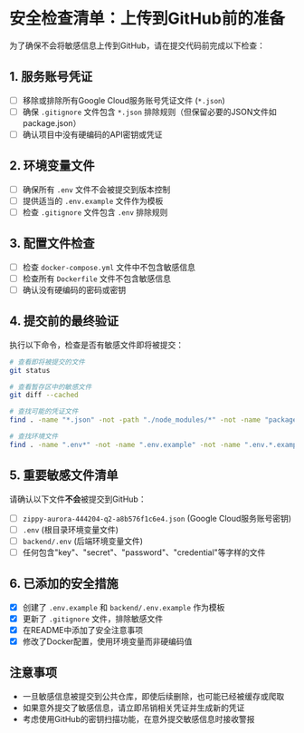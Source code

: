 # 安全检查清单：上传到GitHub前的准备

为了确保不会将敏感信息上传到GitHub，请在提交代码前完成以下检查：

## 1. 服务账号凭证

- [ ] 移除或排除所有Google Cloud服务账号凭证文件 (`*.json`)
- [ ] 确保 `.gitignore` 文件包含 `*.json` 排除规则（但保留必要的JSON文件如package.json）
- [ ] 确认项目中没有硬编码的API密钥或凭证

## 2. 环境变量文件

- [ ] 确保所有 `.env` 文件不会被提交到版本控制
- [ ] 提供适当的 `.env.example` 文件作为模板
- [ ] 检查 `.gitignore` 文件包含 `.env` 排除规则

## 3. 配置文件检查

- [ ] 检查 `docker-compose.yml` 文件中不包含敏感信息
- [ ] 检查所有 `Dockerfile` 文件不包含敏感信息
- [ ] 确认没有硬编码的密码或密钥

## 4. 提交前的最终验证

执行以下命令，检查是否有敏感文件即将被提交：

```bash
# 查看即将被提交的文件
git status

# 查看暂存区中的敏感文件
git diff --cached

# 查找可能的凭证文件
find . -name "*.json" -not -path "./node_modules/*" -not -name "package*.json" -not -name "tsconfig.json"

# 查找环境文件
find . -name ".env*" -not -name ".env.example" -not -name ".env.*.example"
```

## 5. 重要敏感文件清单

请确认以下文件**不会**被提交到GitHub：

- [ ] `zippy-aurora-444204-q2-a8b576f1c6e4.json` (Google Cloud服务账号密钥)
- [ ] `.env` (根目录环境变量文件)
- [ ] `backend/.env` (后端环境变量文件)
- [ ] 任何包含"key"、"secret"、"password"、"credential"等字样的文件

## 6. 已添加的安全措施

- [x] 创建了 `.env.example` 和 `backend/.env.example` 作为模板
- [x] 更新了 `.gitignore` 文件，排除敏感文件
- [x] 在README中添加了安全注意事项
- [x] 修改了Docker配置，使用环境变量而非硬编码值

## 注意事项

- 一旦敏感信息被提交到公共仓库，即使后续删除，也可能已经被缓存或爬取
- 如果意外提交了敏感信息，请立即吊销相关凭证并生成新的凭证
- 考虑使用GitHub的密钥扫描功能，在意外提交敏感信息时接收警报 